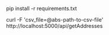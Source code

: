 pip install -r requirements.txt

curl -F 'csv_file=@abs-path-to-csv-file' http://localhost:5000/api/getAddresses